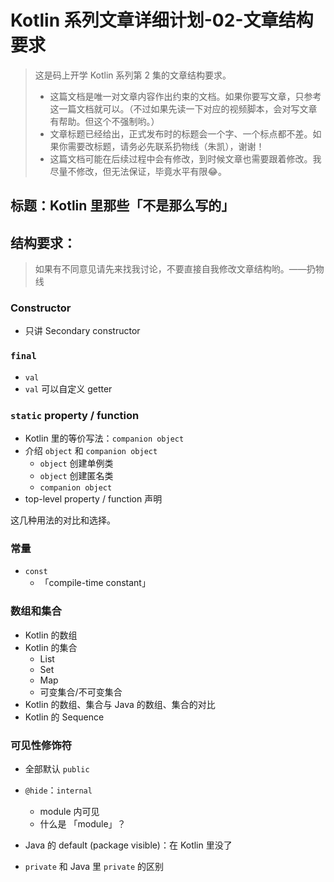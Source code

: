 # Kotlin 系列文章详细计划-02-文章结构要求

> 这是码上开学 Kotlin 系列第 2 集的文章结构要求。
>
> - 这篇文档是唯一对文章内容作出约束的文档。如果你要写文章，只参考这一篇文档就可以。（不过如果先读一下对应的视频脚本，会对写文章有帮助。但这个不强制哟。）
> - 文章标题已经给出，正式发布时的标题会一个字、一个标点都不差。如果你需要改标题，请务必先联系扔物线（朱凯），谢谢！
> - 这篇文档可能在后续过程中会有修改，到时候文章也需要跟着修改。我尽量不修改，但无法保证，毕竟水平有限😂。

## 标题：Kotlin 里那些「不是那么写的」

## 结构要求：

> 如果有不同意见请先来找我讨论，不要直接自我修改文章结构哟。——扔物线

### Constructor

- 只讲 Secondary constructor

### `final`

- `val`
- `val` 可以自定义 getter

### `static` property / function

- Kotlin 里的等价写法：`companion object`
- 介绍 `object` 和 `companion object`
  - `object` 创建单例类
  - `object` 创建匿名类
  - `companion object`
- top-level property / function 声明

这几种用法的对比和选择。

### 常量

- `const`
  - 「compile-time constant」

### 数组和集合

- Kotlin 的数组
- Kotlin 的集合
  - List
  - Set
  - Map
  - 可变集合/不可变集合
- Kotlin 的数组、集合与 Java 的数组、集合的对比
- Kotlin 的 Sequence

### 可见性修饰符

- 全部默认 `public`

- `@hide`：`internal` 
  - module 内可见
  - 什么是 「module」？
- Java 的 default (package visible)：在 Kotlin 里没了
- `private` 和 Java 里 `private` 的区别